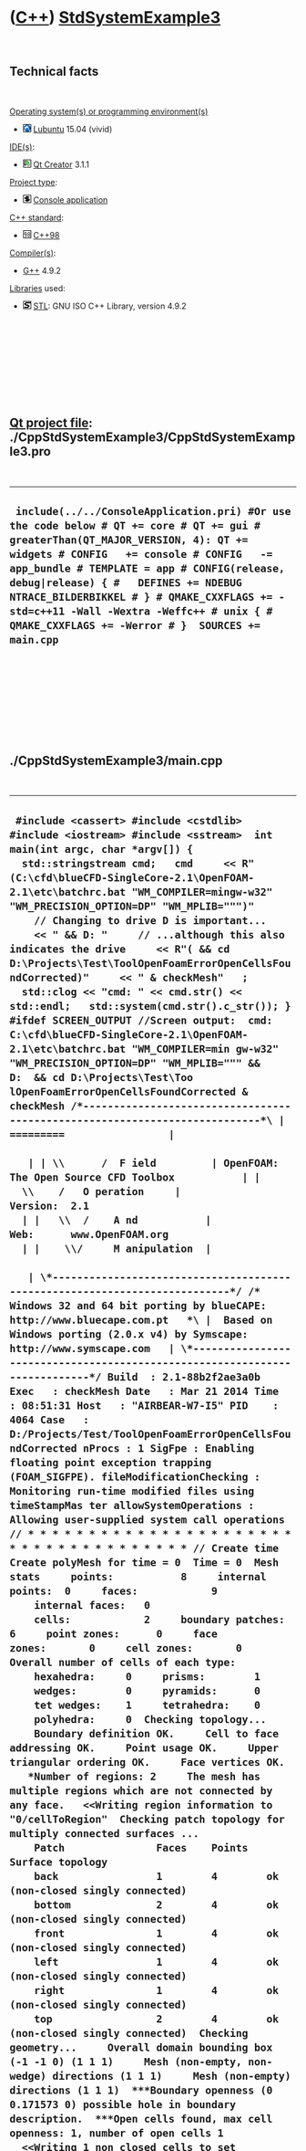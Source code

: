
 

 

 

 

 

([C++](Cpp.md)) [StdSystemExample3](CppStdSystemExample3.md)
==============================================================

 

Technical facts
---------------

 

[Operating system(s) or programming environment(s)](CppOs.md)

-   ![Lubuntu](PicLubuntu.png) [Lubuntu](CppLubuntu.md) 15.04 (vivid)

[IDE(s)](CppIde.md):

-   ![Qt Creator](PicQtCreator.png) [Qt Creator](CppQtCreator.md) 3.1.1

[Project type](CppQtProjectType.md):

-   ![console](PicConsole.png) [Console
    application](CppConsoleApplication.md)

[C++ standard](CppStandard.md):

-   ![C++98](PicCpp98.png) [C++98](Cpp98.md)

[Compiler(s)](CppCompiler.md):

-   [G++](CppGpp.md) 4.9.2

[Libraries](CppLibrary.md) used:

-   ![STL](PicStl.png) [STL](CppStl.md): GNU ISO C++ Library, version
    4.9.2

 

 

 

 

 

[Qt project file](CppQtProjectFile.md): ./CppStdSystemExample3/CppStdSystemExample3.pro
----------------------------------------------------------------------------------------

 

  -------------------------------------------------------------------------------------------------------------------------------------------------------------------------------------------------------------------------------------------------------------------------------------------------------------------------------------------------------------------------------------------------------------------
  ` include(../../ConsoleApplication.pri) #Or use the code below # QT += core # QT += gui # greaterThan(QT_MAJOR_VERSION, 4): QT += widgets # CONFIG   += console # CONFIG   -= app_bundle # TEMPLATE = app # CONFIG(release, debug|release) { #   DEFINES += NDEBUG NTRACE_BILDERBIKKEL # } # QMAKE_CXXFLAGS += -std=c++11 -Wall -Wextra -Weffc++ # unix { #   QMAKE_CXXFLAGS += -Werror # }  SOURCES += main.cpp`
  -------------------------------------------------------------------------------------------------------------------------------------------------------------------------------------------------------------------------------------------------------------------------------------------------------------------------------------------------------------------------------------------------------------------

 

 

 

 

 

./CppStdSystemExample3/main.cpp
-------------------------------

 

  --------------------------------------------------------------------------------------------------------------------------------------------------------------------------------------------------------------------------------------------------------------------------------------------------------------------------------------------------------------------------------------------------------------------------------------------------------------------------------------------------------------------------------------------------------------------------------------------------------------------------------------------------------------------------------------------------------------------------------------------------------------------------------------------------------------------------------------------------------------------------------------------------------------------------------------------------------------------------------------------------------------------------------------------------------------------------------------------------------------------------------------------------------------------------------------------------------------------------------------------------------------------------------------------------------------------------------------------------------------------------------------------------------------------------------------------------------------------------------------------------------------------------------------------------------------------------------------------------------------------------------------------------------------------------------------------------------------------------------------------------------------------------------------------------------------------------------------------------------------------------------------------------------------------------------------------------------------------------------------------------------------------------------------------------------------------------------------------------------------------------------------------------------------------------------------------------------------------------------------------------------------------------------------------------------------------------------------------------------------------------------------------------------------------------------------------------------------------------------------------------------------------------------------------------------------------------------------------------------------------------------------------------------------------------------------------------------------------------------------------------------------------------------------------------------------------------------------------------------------------------------------------------------------------------------------------------------------------------------------------------------------------------------------------------------------------------------------------------------------------------------------------------------------------------------------------------------------------------------------------------------------------------------------------------------------------------------------------------------------------------------------------------------------------------------------------------------------------------------------------------------------------------------------------------------------------------------------------------------------------------------------------------------------------------------------------------------------------------------------------------------------------------------------------------------------------------------------------------------------------------------------------------------------------------------------------------------------------------------------------------------------------------------------------------------------------------------------------------------------------------------------------------------------------------------------------------------------------------------------------------------------------------------------------------------------------------------------------------------------------------------------------------------------------------------------------------------------------------------------------------------------------------------------------------------------------------------------------------------------------------------------------------------------------------------------------------------------------------------------------------------------------------------------------------------------------------------------------------------------------------------------------------------------------------------------------------------------------------------------------------------------------------------------------------------------------------------------------------------------------------------------------------------------------------------------------------------------------------------------------------------------------------------------------------------------------------------------------------------------------------------------------------------------------------------------------------------------------------------------------------------------------------------------------------------------------------------------------------------------------------------------------------------------------------------------------------------------------------------------------------------------------------------------------------------------------------------------------------------------------------------------------------------------------------------------------------------------------------------------------------------------------------------------------------------------------------------------------------------------------------------------------------------------------------------------------------------------------------------------------------------------------------------------------------------------------------------------------------------------------------
  ` #include <cassert> #include <cstdlib> #include <iostream> #include <sstream>  int main(int argc, char *argv[]) {   std::stringstream cmd;   cmd     << R"(C:\cfd\blueCFD-SingleCore-2.1\OpenFOAM-2.1\etc\batchrc.bat "WM_COMPILER=mingw-w32" "WM_PRECISION_OPTION=DP" "WM_MPLIB=""")"     // Changing to drive D is important...     << " && D: "     // ...although this also indicates the drive     << R"( && cd D:\Projects\Test\ToolOpenFoamErrorOpenCellsFoundCorrected)"     << " & checkMesh"   ;   std::clog << "cmd: " << cmd.str() << std::endl;   std::system(cmd.str().c_str()); }   #ifdef SCREEN_OUTPUT //Screen output:  cmd: C:\cfd\blueCFD-SingleCore-2.1\OpenFOAM-2.1\etc\batchrc.bat "WM_COMPILER=min gw-w32" "WM_PRECISION_OPTION=DP" "WM_MPLIB=""" && D:  && cd D:\Projects\Test\Too lOpenFoamErrorOpenCellsFoundCorrected & checkMesh /*---------------------------------------------------------------------------*\ | =========                 |                                                 | | \\      /  F ield         | OpenFOAM: The Open Source CFD Toolbox           | |  \\    /   O peration     | Version:  2.1                                   | |   \\  /    A nd           | Web:      www.OpenFOAM.org                      | |    \\/     M anipulation  |                                                 | \*---------------------------------------------------------------------------*/ /*   Windows 32 and 64 bit porting by blueCAPE: http://www.bluecape.com.pt   *\ |  Based on Windows porting (2.0.x v4) by Symscape: http://www.symscape.com   | \*---------------------------------------------------------------------------*/ Build  : 2.1-88b2f2ae3a0b Exec   : checkMesh Date   : Mar 21 2014 Time   : 08:51:31 Host   : "AIRBEAR-W7-I5" PID    : 4064 Case   : D:/Projects/Test/ToolOpenFoamErrorOpenCellsFoundCorrected nProcs : 1 SigFpe : Enabling floating point exception trapping (FOAM_SIGFPE). fileModificationChecking : Monitoring run-time modified files using timeStampMas ter allowSystemOperations : Allowing user-supplied system call operations  // * * * * * * * * * * * * * * * * * * * * * * * * * * * * * * * * * * * * * // Create time  Create polyMesh for time = 0  Time = 0  Mesh stats     points:           8     internal points:  0     faces:            9     internal faces:   0     cells:            2     boundary patches: 6     point zones:      0     face zones:       0     cell zones:       0  Overall number of cells of each type:     hexahedra:     0     prisms:        1     wedges:        0     pyramids:      0     tet wedges:    1     tetrahedra:    0     polyhedra:     0  Checking topology...     Boundary definition OK.     Cell to face addressing OK.     Point usage OK.     Upper triangular ordering OK.     Face vertices OK.    *Number of regions: 2     The mesh has multiple regions which are not connected by any face.   <<Writing region information to "0/cellToRegion"  Checking patch topology for multiply connected surfaces ...     Patch               Faces    Points   Surface topology     back                1        4        ok (non-closed singly connected)     bottom              2        4        ok (non-closed singly connected)     front               1        4        ok (non-closed singly connected)     left                1        4        ok (non-closed singly connected)     right               1        4        ok (non-closed singly connected)     top                 2        4        ok (non-closed singly connected)  Checking geometry...     Overall domain bounding box (-1 -1 0) (1 1 1)     Mesh (non-empty, non-wedge) directions (1 1 1)     Mesh (non-empty) directions (1 1 1)  ***Boundary openness (0 0.171573 0) possible hole in boundary description.  ***Open cells found, max cell openness: 1, number of open cells 1   <<Writing 1 non closed cells to set nonClosedCells     Minimum face area = 1. Maximum face area = 2.  Face area magnitudes OK.     Min volume = 0.722222. Max volume = 1.  Total volume = 1.72222.  Cell volume s OK.     Non-orthogonality check OK.     Face pyramids OK.     Max skewness = 0.421474 OK.     Coupled point location match (average 0) OK.  Failed 2 mesh checks.  Time = 1  Mesh stats     points:           8     internal points:  0     faces:            8     internal faces:   0     cells:            2     boundary patches: 6     point zones:      0     face zones:       0     cell zones:       0  Overall number of cells of each type:     hexahedra:     0     prisms:        0     wedges:        0     pyramids:      0     tet wedges:    0     tetrahedra:    0     polyhedra:     2  Checking topology...     Boundary definition OK.     Cell to face addressing OK.     Point usage OK.     Upper triangular ordering OK.     Face vertices OK.    *Number of regions: 2     The mesh has multiple regions which are not connected by any face.   <<Writing region information to "1/cellToRegion"  Checking patch topology for multiply connected surfaces ...     Patch               Faces    Points   Surface topology     back                1        4        ok (non-closed singly connected)     bottom              2        4        ok (non-closed singly connected)     front               1        4        ok (non-closed singly connected)     left                1        4        ok (non-closed singly connected)     right               1        4        ok (non-closed singly connected)     top                 2        6        ok (non-closed singly connected)  Checking geometry...     Overall domain bounding box (-1 -1 0) (1 1 1)     Mesh (non-empty, non-wedge) directions (1 1 1)     Mesh (non-empty) directions (1 1 1)     Boundary openness (-2.28837e-018 -1.83069e-017 0) OK.     Max cell openness = 5.55112e-017 OK.     Max aspect ratio = 2 OK.     Minimum face area = 1. Maximum face area = 2.23607.  Face area magnitudes OK .     Min volume = 0.731939. Max volume = 0.731939.  Total volume = 1.46388.  Cell  volumes OK.     Non-orthogonality check OK.     Face pyramids OK.     Max skewness = 0.34936 OK.     Coupled point location match (average 0) OK.  Mesh OK.  End  Press <RETURN> to close this window...  #endif`
  --------------------------------------------------------------------------------------------------------------------------------------------------------------------------------------------------------------------------------------------------------------------------------------------------------------------------------------------------------------------------------------------------------------------------------------------------------------------------------------------------------------------------------------------------------------------------------------------------------------------------------------------------------------------------------------------------------------------------------------------------------------------------------------------------------------------------------------------------------------------------------------------------------------------------------------------------------------------------------------------------------------------------------------------------------------------------------------------------------------------------------------------------------------------------------------------------------------------------------------------------------------------------------------------------------------------------------------------------------------------------------------------------------------------------------------------------------------------------------------------------------------------------------------------------------------------------------------------------------------------------------------------------------------------------------------------------------------------------------------------------------------------------------------------------------------------------------------------------------------------------------------------------------------------------------------------------------------------------------------------------------------------------------------------------------------------------------------------------------------------------------------------------------------------------------------------------------------------------------------------------------------------------------------------------------------------------------------------------------------------------------------------------------------------------------------------------------------------------------------------------------------------------------------------------------------------------------------------------------------------------------------------------------------------------------------------------------------------------------------------------------------------------------------------------------------------------------------------------------------------------------------------------------------------------------------------------------------------------------------------------------------------------------------------------------------------------------------------------------------------------------------------------------------------------------------------------------------------------------------------------------------------------------------------------------------------------------------------------------------------------------------------------------------------------------------------------------------------------------------------------------------------------------------------------------------------------------------------------------------------------------------------------------------------------------------------------------------------------------------------------------------------------------------------------------------------------------------------------------------------------------------------------------------------------------------------------------------------------------------------------------------------------------------------------------------------------------------------------------------------------------------------------------------------------------------------------------------------------------------------------------------------------------------------------------------------------------------------------------------------------------------------------------------------------------------------------------------------------------------------------------------------------------------------------------------------------------------------------------------------------------------------------------------------------------------------------------------------------------------------------------------------------------------------------------------------------------------------------------------------------------------------------------------------------------------------------------------------------------------------------------------------------------------------------------------------------------------------------------------------------------------------------------------------------------------------------------------------------------------------------------------------------------------------------------------------------------------------------------------------------------------------------------------------------------------------------------------------------------------------------------------------------------------------------------------------------------------------------------------------------------------------------------------------------------------------------------------------------------------------------------------------------------------------------------------------------------------------------------------------------------------------------------------------------------------------------------------------------------------------------------------------------------------------------------------------------------------------------------------------------------------------------------------------------------------------------------------------------------------------------------------------------------------------------------------------------------------------------------------------------

 

 

 

 

 

 

